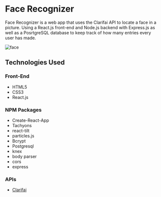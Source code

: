 # Face Recognizer

Face Recognizer is a web app that uses the Clarifai API to locate a face in a picture. Using a React.js front-end and Node.js backend with Express.js as well as a PosrtgreSQL database to keep track of how many entries every user has made.

![‏‏face](https://user-images.githubusercontent.com/61431197/90160528-90aa3f80-dd9a-11ea-9aa9-844b10244df4.png)

## Technologies Used

### Front-End
- HTML5
- CSS3
- React.js

### NPM Packages
- Create-React-App
- Tachyons
- react-tilt
- particles.js
- Bcrypt
- Postgresql
- knex
- body parser
- cors
- express

### APIs
- [Clarifai](https://www.clarifai.com/)
